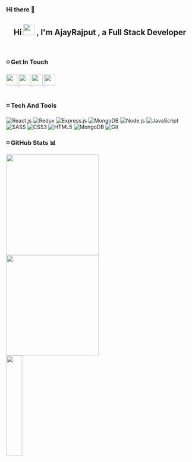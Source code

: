 ### Hi there 👋

<!--
**ajay11695/ajay11695** is a ✨ _special_ ✨ repository because its `README.md` (this file) appears on your GitHub profile.

Here are some ideas to get you started:

- 🔭 I’m currently working on ...
- 🌱 I’m currently learning ...
- 👯 I’m looking to collaborate on ...
- 🤔 I’m looking for help with ...
- 💬 Ask me about ...
- 📫 How to reach me: ...
- 😄 Pronouns: ...
- ⚡ Fun fact: ...
-->
<header>
   <h2 align="center">
      Hi
      <img src="https://raw.githubusercontent.com/MartinHeinz/MartinHeinz/master/wave.gif" width="30px" height="30px">
      , I'm AjayRajput , a Full Stack Developer
   </h2>
</header>

### :white_medium_small_square: Get In Touch

   <nav>
       <a href= "https://twitter.com/AJAYRAJ11695" target="_blank">
          <img src="https://img.icons8.com/stickers/344/twitter.png" margin-right="20px" width="30px" height="30px"/> 
       </a>
       <a href="mailto:ajayrajput9554@gmail.com" target="_blank">
          <img src="https://img.icons8.com/color/344/gmail-new.png" margin-right="20px" width="30px" height="30px"/> 
       </a>
      <a href="https://dev.to/rahulmandyal" target="_blank">
          <img src="https://img.icons8.com/windows/344/dev.png" margin-right="20px" width="30px" height="30px"/> 
       </a>
       <a href="[https://www.codewars.com/users/Rahulmandyal](https://www.codewars.com/users/ajay11695)" target="_blank">
          <img src="https://docs.codewars.com/logo.svg" margin-right="20px" width="30px" height="30px"/> 
       </a>
   </nav>
   <br>
   
### :white_medium_small_square: Tech And Tools

   <p> 
       <img alt="React.js" src="https://img.shields.io/badge/Redux-593D88?style=for-the-badge&logo=redux&logoColor=white" />
      <img alt="Redux" src="https://img.shields.io/badge/React-20232A?style=for-the-badge&logo=react&logoColor=61DAFB" />
      <img alt="Express.js" src="https://img.shields.io/badge/Express.js-000000?style=for-the-badge&logo=express&logoColor=white" />
      <img alt="MongoDB" src="https://img.shields.io/badge/MongoDB-white?style=for-the-badge&logo=mongodb&logoColor=4EA94B" />
      <img alt="Node.js" src="https://img.shields.io/badge/Node.js-339933?style=for-the-badge&logo=nodedotjs&logoColor=white" />
      <img alt="JavaScript" src="https://img.shields.io/badge/javascript-%23323330.svg?style=for-the-badge&logo=javascript&logoColor=%23F7DF1E" />
      <img alt="SASS" src="https://img.shields.io/badge/SCSS-hotpink.svg?style=for-the-badge&logo=SASS&logoColor=white"/>
      <img alt="CSS3" src="https://img.shields.io/badge/css3-%231572B6.svg?style=for-the-badge&logo=css3&logoColor=white" />
      <img alt="HTML5" src="https://img.shields.io/badge/html5-%23E34F26.svg?style=for-the-badge&logo=html5&logoColor=white" />
      <img alt="MongoDB" src="https://img.shields.io/badge/GitHub-100000?style=for-the-badge&logo=github&logoColor=white" /> 
      <img alt="Git" src="https://img.shields.io/badge/git-%23F05033.svg?style=for-the-badge&logo=git&logoColor=white" />
  </p>

### :white_medium_small_square: GitHub Stats 📊
  <p>
       <img src="https://github-readme-streak-stats.herokuapp.com/?user=ajay11695&show_icons=true&theme=synthwave", height="270px" width="70.25%", height="270px" width="70.25%"/> 
      <img src="https://github-readme-stats.vercel.app/api?username=ajay11695&show_icons=true&theme=synthwave", height="270px" width="70.25%"/> 
      <img src="https://github-readme-stats.vercel.app/api/top-langs/?username=ajay11695&theme=tokyonight" height="270px" width="29.25%"/>
  </p>

